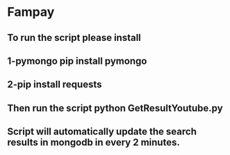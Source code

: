 # Fampay
## To run the script please install
## 1-pymongo pip install pymongo
## 2-pip install requests


## Then run the script python GetResultYoutube.py
## Script will automatically update the search results in mongodb in every 2 minutes.
